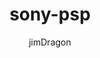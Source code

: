 ---
author: jimDragon
title: sony-psp
image_url: /images/sony-psp.jpg
caption: 'To PSP ή αλλιώς PlayStation Portable είναι μια φοριτή κονσόλα βιντεοπαιχνιδιών που υλοποιήθηκε από την Sony Computer Entertainment και κυκλοφόρισε τον Δεκέμβριο του 2004 πρώτα στην Ιαπωνία και αργότερα το 2005 στις υπόλοιπες χώρες. Όταν ανακοινώθηκε, το psp ήταν η πιο δυνατή φοριτή κονσόλα βιντεοπαιχνιδιών και μάλιστα η πρώτη φοριτή κονσόλα της σειράς PlayStation.'
license_url: 'https://en.wikipedia.org/wiki/PlayStation_Portable#/media/File:Psp-1000.jpg'
license_text: Courtesy of Wikipedia
categories:
  - archetypes
tags:
  - gaming
  - sony
  - console
  - handheld
---